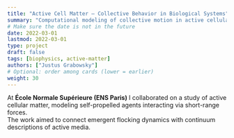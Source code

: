 ```yaml
---
title: "Active Cell Matter – Collective Behavior in Biological Systems"
summary: "Computational modeling of collective motion in active cellular systems using coarse-grained particle dynamics at ENS Paris."
# Make sure the date is not in the future
date: 2022-03-01
lastmod: 2022-03-01
type: project
draft: false
tags: [biophysics, active-matter]
authors: ["Justus Grabowsky"]
# Optional: order among cards (lower = earlier)
weight: 30
---
```

At **École Normale Supérieure (ENS Paris)** I collaborated on a study of active cellular matter, modeling self-propelled agents interacting via short-range forces.  
The work aimed to connect emergent flocking dynamics with continuum descriptions of active media.

